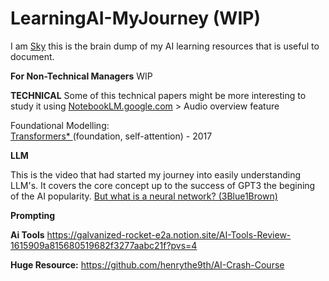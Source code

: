 # LearningAI-MyJourney (WIP)
I am <a href="https://www.linkedin.com/in/skychew/">Sky</a> this is the brain dump of my AI learning resources that is useful to document. 

**For Non-Technical Managers**
WIP

**TECHNICAL**
Some of this technical papers might be more interesting to study it using <a href="https://notebooklm.google"> NotebookLM.google.com</a> > Audio overview feature

Foundational Modelling:</br>
<a href="https://arxiv.org/pdf/1706.03762"> Transformers* </a> (foundation, self-attention) - 2017


**LLM**

This is the video that had started my journey into easily understanding LLM's. It covers the core concept up to the success of GPT3 the begining of the AI popularity.
<a href="https://www.youtube.com/watch?v=aircAruvnKk&list=PLZHQObOWTQDNU6R1_67000Dx_ZCJB-3pi"> But what is a neural network? (3Blue1Brown)</a>

**Prompting**



**Ai Tools**
https://galvanized-rocket-e2a.notion.site/AI-Tools-Review-1615909a815680519682f3277aabc21f?pvs=4



**Huge Resource:**
https://github.com/henrythe9th/AI-Crash-Course
